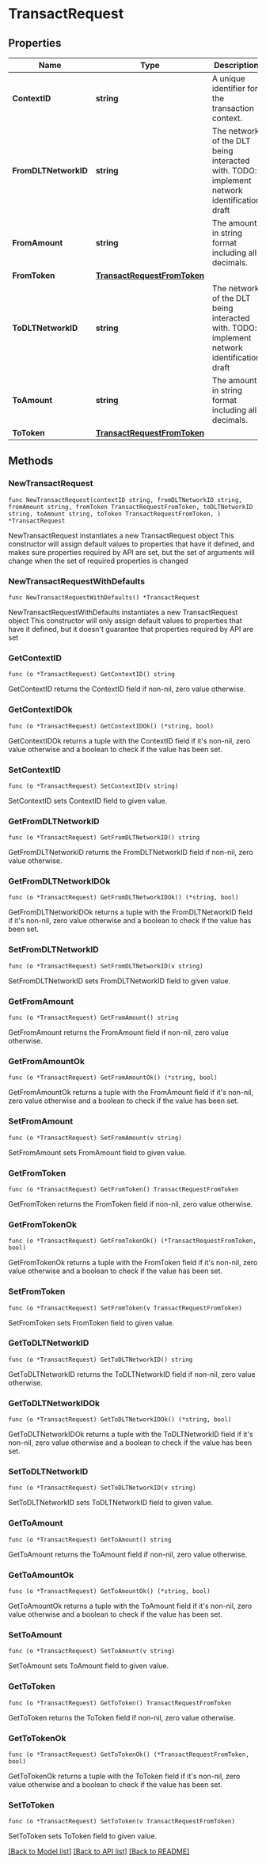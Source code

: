 # TransactRequest

## Properties

Name | Type | Description | Notes
------------ | ------------- | ------------- | -------------
**ContextID** | **string** | A unique identifier for the transaction context. | 
**FromDLTNetworkID** | **string** | The network of the DLT being interacted with. TODO: implement network identification draft | 
**FromAmount** | **string** | The amount in string format including all decimals. | 
**FromToken** | [**TransactRequestFromToken**](TransactRequestFromToken.md) |  | 
**ToDLTNetworkID** | **string** | The network of the DLT being interacted with. TODO: implement network identification draft | 
**ToAmount** | **string** | The amount in string format including all decimals. | 
**ToToken** | [**TransactRequestFromToken**](TransactRequestFromToken.md) |  | 

## Methods

### NewTransactRequest

`func NewTransactRequest(contextID string, fromDLTNetworkID string, fromAmount string, fromToken TransactRequestFromToken, toDLTNetworkID string, toAmount string, toToken TransactRequestFromToken, ) *TransactRequest`

NewTransactRequest instantiates a new TransactRequest object
This constructor will assign default values to properties that have it defined,
and makes sure properties required by API are set, but the set of arguments
will change when the set of required properties is changed

### NewTransactRequestWithDefaults

`func NewTransactRequestWithDefaults() *TransactRequest`

NewTransactRequestWithDefaults instantiates a new TransactRequest object
This constructor will only assign default values to properties that have it defined,
but it doesn't guarantee that properties required by API are set

### GetContextID

`func (o *TransactRequest) GetContextID() string`

GetContextID returns the ContextID field if non-nil, zero value otherwise.

### GetContextIDOk

`func (o *TransactRequest) GetContextIDOk() (*string, bool)`

GetContextIDOk returns a tuple with the ContextID field if it's non-nil, zero value otherwise
and a boolean to check if the value has been set.

### SetContextID

`func (o *TransactRequest) SetContextID(v string)`

SetContextID sets ContextID field to given value.


### GetFromDLTNetworkID

`func (o *TransactRequest) GetFromDLTNetworkID() string`

GetFromDLTNetworkID returns the FromDLTNetworkID field if non-nil, zero value otherwise.

### GetFromDLTNetworkIDOk

`func (o *TransactRequest) GetFromDLTNetworkIDOk() (*string, bool)`

GetFromDLTNetworkIDOk returns a tuple with the FromDLTNetworkID field if it's non-nil, zero value otherwise
and a boolean to check if the value has been set.

### SetFromDLTNetworkID

`func (o *TransactRequest) SetFromDLTNetworkID(v string)`

SetFromDLTNetworkID sets FromDLTNetworkID field to given value.


### GetFromAmount

`func (o *TransactRequest) GetFromAmount() string`

GetFromAmount returns the FromAmount field if non-nil, zero value otherwise.

### GetFromAmountOk

`func (o *TransactRequest) GetFromAmountOk() (*string, bool)`

GetFromAmountOk returns a tuple with the FromAmount field if it's non-nil, zero value otherwise
and a boolean to check if the value has been set.

### SetFromAmount

`func (o *TransactRequest) SetFromAmount(v string)`

SetFromAmount sets FromAmount field to given value.


### GetFromToken

`func (o *TransactRequest) GetFromToken() TransactRequestFromToken`

GetFromToken returns the FromToken field if non-nil, zero value otherwise.

### GetFromTokenOk

`func (o *TransactRequest) GetFromTokenOk() (*TransactRequestFromToken, bool)`

GetFromTokenOk returns a tuple with the FromToken field if it's non-nil, zero value otherwise
and a boolean to check if the value has been set.

### SetFromToken

`func (o *TransactRequest) SetFromToken(v TransactRequestFromToken)`

SetFromToken sets FromToken field to given value.


### GetToDLTNetworkID

`func (o *TransactRequest) GetToDLTNetworkID() string`

GetToDLTNetworkID returns the ToDLTNetworkID field if non-nil, zero value otherwise.

### GetToDLTNetworkIDOk

`func (o *TransactRequest) GetToDLTNetworkIDOk() (*string, bool)`

GetToDLTNetworkIDOk returns a tuple with the ToDLTNetworkID field if it's non-nil, zero value otherwise
and a boolean to check if the value has been set.

### SetToDLTNetworkID

`func (o *TransactRequest) SetToDLTNetworkID(v string)`

SetToDLTNetworkID sets ToDLTNetworkID field to given value.


### GetToAmount

`func (o *TransactRequest) GetToAmount() string`

GetToAmount returns the ToAmount field if non-nil, zero value otherwise.

### GetToAmountOk

`func (o *TransactRequest) GetToAmountOk() (*string, bool)`

GetToAmountOk returns a tuple with the ToAmount field if it's non-nil, zero value otherwise
and a boolean to check if the value has been set.

### SetToAmount

`func (o *TransactRequest) SetToAmount(v string)`

SetToAmount sets ToAmount field to given value.


### GetToToken

`func (o *TransactRequest) GetToToken() TransactRequestFromToken`

GetToToken returns the ToToken field if non-nil, zero value otherwise.

### GetToTokenOk

`func (o *TransactRequest) GetToTokenOk() (*TransactRequestFromToken, bool)`

GetToTokenOk returns a tuple with the ToToken field if it's non-nil, zero value otherwise
and a boolean to check if the value has been set.

### SetToToken

`func (o *TransactRequest) SetToToken(v TransactRequestFromToken)`

SetToToken sets ToToken field to given value.



[[Back to Model list]](../README.md#documentation-for-models) [[Back to API list]](../README.md#documentation-for-api-endpoints) [[Back to README]](../README.md)


